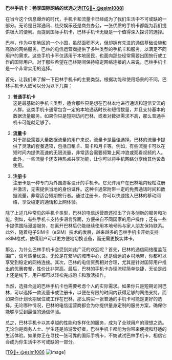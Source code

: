 **巴林手机卡：畅享国际网络的优选之选[[TG💪+ @esim1088](https://t.me/s/esim1088)]**

在当今这个信息爆炸的时代，手机卡和流量卡已经成为了我们生活中不可或缺的一部分。无论是日常通讯、社交娱乐还是商务办公，一张优质的手机卡都能为我们提供极大的便利。而提到国际手机卡，巴林手机卡无疑是一个值得深入探讨的选择。

巴林，作为中东地区的一个小国，虽然面积不大，但却拥有先进的通信基础设施和高效的网络服务。巴林的电信运营商提供了多种类型的手机卡和服务，以满足不同用户的需求。这些手机卡不仅适用于本地居民，也面向那些经常需要出国旅行或工作的国际用户。对于那些希望在巴林期间保持稳定网络连接的人来说，巴林手机卡是一个非常实用的选择。

首先，让我们来了解一下巴林手机卡的主要类型。根据功能和使用场景的不同，巴林手机卡大致可以分为以下几类：

1. **普通手机卡**  
   这是最基础的手机卡类型，适合那些只是想在巴林本地进行通话和短信交流的人群。这类手机卡通常包含一定的本地通话时长和短信数量，并且支持基本的数据流量服务。如果你只是短期访问巴林，或者对数据需求不高，那么普通手机卡可能就足够了。

2. **流量卡**  
   对于那些需要大量数据流量的用户来说，流量卡是最佳选择。巴林的流量卡提供了灵活的套餐选项，包括日租卡、周卡和月卡等。例如，有些流量卡可以在短时间内提供高速的无限流量，非常适合需要频繁上网冲浪或观看视频的人。此外，一些流量卡还支持热点共享功能，让你可以将手机网络分享给其他设备使用。

3. **注册卡**  
   注册卡是一种专门为外国游客设计的手机卡。它允许用户在巴林境内轻松注册并激活，无需提供当地的身份证件。这种卡通常附带一定的免费通话时间和数据流量，非常适合短期旅行者。通过注册卡，你可以快速接入巴林的移动网络，享受稳定的通话和上网体验。

除了上述几种常见的手机卡类型，巴林的电信运营商还推出了许多创新的服务和功能。例如，有些手机卡支持多语言界面，方便来自不同国家的用户操作；还有一些卡提供国际漫游服务，在离开巴林后仍能继续使用本地号码与家人朋友保持联系。此外，随着电子SIM卡（eSIM）技术的发展，越来越多的巴林手机卡开始支持eSIM格式，使得用户可以更方便地切换设备，而无需更换实体卡。

那么，为什么巴林手机卡会受到如此广泛的欢迎呢？首先，巴林的通信网络覆盖范围广，信号质量优良。无论是在繁华的城市中心，还是偏远的乡村地带，你都可以享受到稳定的网络连接。其次，巴林的电信资费相对合理，尤其是针对国际用户推出的优惠套餐，性价比非常高。最后，巴林的手机卡办理流程简单快捷，无论是线上还是线下，用户都可以轻松完成购卡和激活操作。

当然，选择合适的巴林手机卡也需要考虑个人的实际需求。如果你只是短期访问巴林，可以选择一款流量卡或注册卡，以便在有限的时间内获得足够的网络支持。而如果你计划长期居住或工作在巴林，那么购买一张普通的手机卡可能是更好的选择。无论哪种情况，巴林的电信运营商都会为你提供量身定制的服务方案，确保你能够享受到最佳的通信体验。

总之，巴林手机卡以其卓越的性能和多样化的服务，成为了全球用户的理想之选。无论你是商务人士、学生还是旅游爱好者，巴林手机卡都能为你带来便捷和舒适的生活体验。如果你正在寻找一张可靠的国际手机卡，不妨试试巴林手机卡，相信它会成为你生活中不可或缺的一部分。

[[TG💪+ @esim1088](https://t.me/s/esim1088) ![Image](https://i.postimg.cc/4NQfJmqS/Snipaste-2025-05-13-00-14-12.png)]